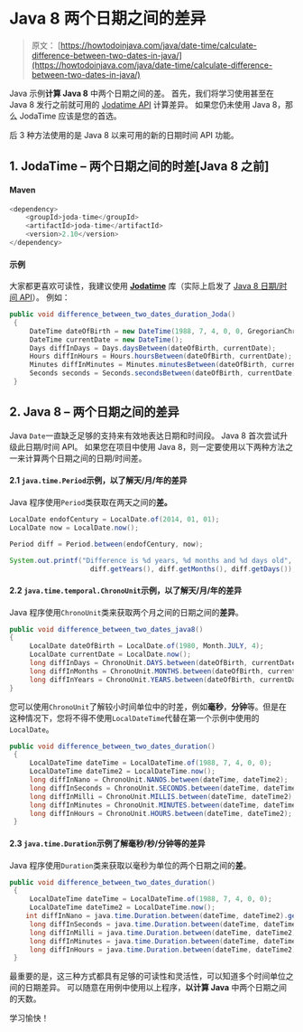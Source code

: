 # Java 8 两个日期之间的差异

> 原文： [https://howtodoinjava.com/java/date-time/calculate-difference-between-two-dates-in-java/](https://howtodoinjava.com/java/date-time/calculate-difference-between-two-dates-in-java/)

Java 示例**计算 Java 8** 中两个日期之间的差。 首先，我们将学习使用甚至在 Java 8 发行之前就可用的 [Jodatime API](http://www.joda.org/joda-time/) 计算差异。 如果您仍未使用 Java 8，那么 JodaTime 应该是您的首选。

后 3 种方法使用的是 Java 8 以来可用的新的日期时间 API 功能。

## 1\. JodaTime – 两个日期之间的时差[Java 8 之前]

#### Maven

```java
<dependency>
    <groupId>joda-time</groupId>
    <artifactId>joda-time</artifactId>
    <version>2.10</version>
</dependency>

```

#### 示例

大家都更喜欢可读性，我建议使用 [**Jodatime**](http://www.joda.org/joda-time/) 库（实际上启发了 [Java 8 日期/时间 API](https://howtodoinjava.com/java8/date-and-time-api-changes-in-java-8-lambda/)）。 例如：

```java
public void difference_between_two_dates_duration_Joda()
 {
     DateTime dateOfBirth = new DateTime(1988, 7, 4, 0, 0, GregorianChronology.getInstance());
     DateTime currentDate = new DateTime();
     Days diffInDays = Days.daysBetween(dateOfBirth, currentDate);
     Hours diffInHours = Hours.hoursBetween(dateOfBirth, currentDate);
     Minutes diffInMinutes = Minutes.minutesBetween(dateOfBirth, currentDate);
     Seconds seconds = Seconds.secondsBetween(dateOfBirth, currentDate);
 }
```

## 2\. Java 8 – 两个日期之间的差异

Java `Date`一直缺乏足够的支持来有效地表达日期和时间段。 Java 8 首次尝试升级此日期/时间 API。 如果您在项目中使用 Java 8，则一定要使用以下两种方法之一来计算两个日期之间的日期/时间差。

#### 2.1 `java.time.Period`示例，以了解天/月/年的差异

Java 程序使用`Period`类获取在两天之间的**差。**

```java
LocalDate endofCentury = LocalDate.of(2014, 01, 01);
LocalDate now = LocalDate.now();

Period diff = Period.between(endofCentury, now);

System.out.printf("Difference is %d years, %d months and %d days old", 
					diff.getYears(), diff.getMonths(), diff.getDays());

```

#### 2.2 `java.time.temporal.ChronoUnit`示例，以了解天/月/年的差异

Java 程序使用`ChronoUnit`类来获取两个月之间的日期之间的**差异**。

```java
public void difference_between_two_dates_java8()
{
     LocalDate dateOfBirth = LocalDate.of(1980, Month.JULY, 4);
     LocalDate currentDate = LocalDate.now();
     long diffInDays = ChronoUnit.DAYS.between(dateOfBirth, currentDate);
     long diffInMonths = ChronoUnit.MONTHS.between(dateOfBirth, currentDate);
     long diffInYears = ChronoUnit.YEARS.between(dateOfBirth, currentDate);
}
```

您可以使用`ChronoUnit`了解较小时间单位中的时差，例如**毫秒**，**分钟**等。但是在这种情况下，您将不得不使用`LocalDateTime`代替在第一个示例中使用的`LocalDate`。

```java
public void difference_between_two_dates_duration()
 {
     LocalDateTime dateTime = LocalDateTime.of(1988, 7, 4, 0, 0);
     LocalDateTime dateTime2 = LocalDateTime.now();
     long diffInNano = ChronoUnit.NANOS.between(dateTime, dateTime2);
     long diffInSeconds = ChronoUnit.SECONDS.between(dateTime, dateTime2);
     long diffInMilli = ChronoUnit.MILLIS.between(dateTime, dateTime2);
     long diffInMinutes = ChronoUnit.MINUTES.between(dateTime, dateTime2);
     long diffInHours = ChronoUnit.HOURS.between(dateTime, dateTime2);
 }
```

#### 2.3 `java.time.Duration`示例了解毫秒/秒/分钟等的差异

Java 程序使用`Duration`类来获取以毫秒为单位的两个日期之间的**差**。

```java
public void difference_between_two_dates_duration()
 {
     LocalDateTime dateTime = LocalDateTime.of(1988, 7, 4, 0, 0);
     LocalDateTime dateTime2 = LocalDateTime.now();
    int diffInNano = java.time.Duration.between(dateTime, dateTime2).getNano();
     long diffInSeconds = java.time.Duration.between(dateTime, dateTime2).getSeconds();
     long diffInMilli = java.time.Duration.between(dateTime, dateTime2).toMillis();
     long diffInMinutes = java.time.Duration.between(dateTime, dateTime2).toMinutes();
     long diffInHours = java.time.Duration.between(dateTime, dateTime2).toHours();
 }
```

最重要的是，这三种方式都具有足够的可读性和灵活性，可以知道多个时间单位之间的日期差异。 可以随意在用例中使用以上程序，**以计算 Java** 中两个日期之间的天数。

学习愉快！